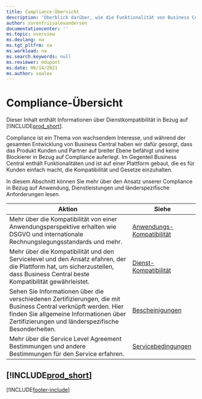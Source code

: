 ```yaml
---
title: Compliance-Übersicht
description: 'Überblick darüber, wie die Funktionalität von Business Central auf einer Plattform aufgebaut ist, die es den Debitoren leicht macht, Compliance und gesetzliche Vorschriften einzuhalten.'
author: sorenfriisalexandersen
documentationcenter: ''
ms.topic: overview
ms.devlang: na
ms.tgt_pltfrm: na
ms.workload: na
ms.search.keywords: null
ms.reviewer: edupont
ms.date: 06/14/2021
ms.author: soalex
---
```

# <a name="compliance-overview" />Compliance-Übersicht

Dieser Inhalt enthält Informationen über Dienstkompatibilität in Bezug auf [!INCLUDE[prod_short](../includes/prod_short.md)].  

Compliance ist ein Thema von wachsendem Interesse, und während der gesamten Entwicklung von Business Central haben wir dafür gesorgt, dass das Produkt Kunden und Partner auf breiter Ebene befähigt und keine Blockierer in Bezug auf Compliance auferlegt. Im Gegenteil Business Central enthält Funktionalitäten und ist auf einer Plattform gebaut, die es für Kunden einfach macht, die Kompatibilität und Gesetze einzuhalten.

In diesem Abschnitt können Sie mehr über den Ansatz unserer Compliance in Bezug auf Anwendung, Dienstleistungen und länderspezifische Anforderungen lesen.

|**Aktion**|**Siehe**|  
|------------|-------------|  
|Mehr über die Kompatibilität von einer Anwendungsperspektive erhalten wie DSGVO und internationale Rechnungslegungsstandards und mehr.|[Anwendungs-Kompatibilität](compliance-application-compliance.md)|  
|Mehr über die Kompatibilität und den Servicelevel und den Ansatz efahren, der die Plattform hat, um sicherzustellen, dass Business Central beste Kompatibilität gewährleistet.|[Dienst-Kompatibilität](compliance-service-compliance.md)|  
|Sehen Sie Informationen über die verschiedenen Zertifizierungen, die mit Business Central verknüpft werden. Hier finden Sie allgemeine Informationen über Zertifizierungen und länderspezifische Besonderheiten.|[Bescheinigungen](compliance-certifications.md)|  
|Mehr über die Service Level Agreement Bestimmungen und andere Bestimmungen für den Service erfahren.|[Servicebedingungen](compliance-service-compliance.md#service-terms)|  

## <a name="includeprodshortincludesfreetrialmdmd" />[!INCLUDE[prod_short](../includes/free_trial_md.md)]


[!INCLUDE[footer-include](../includes/footer-banner.md)]
